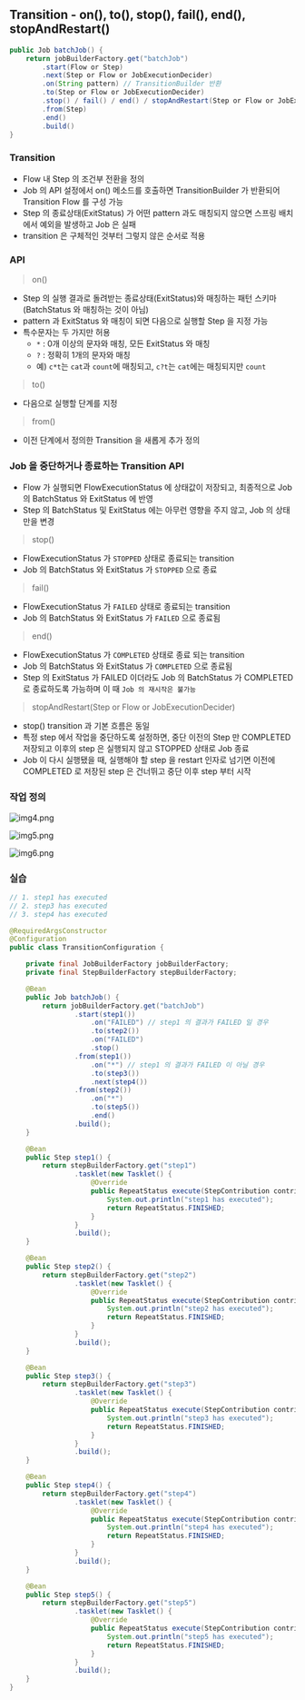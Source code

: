 ## Transition - on(), to(), stop(), fail(), end(), stopAndRestart()

````java
public Job batchJob() {
    return jobBuilderFactory.get("batchJob")
        .start(Flow or Step)
        .next(Step or Flow or JobExecutionDecider)
        .on(String pattern) // TransitionBuilder 반환
        .to(Step or Flow or JobExecutionDecider)
        .stop() / fail() / end() / stopAndRestart(Step or Flow or JobExecutionDecider)
        .from(Step)
        .end()
        .build()
}
````

### Transition

- Flow 내 Step 의 조건부 전환을 정의
- Job 의 API 설정에서 on() 메소드를 호출하면 TransitionBuilder 가 반환되어 Transition Flow 를 구성 가능
- Step 의 종료상태(ExitStatus) 가 어떤 pattern 과도 매칭되지 않으면 스프링 배치에서 예외을 발생하고 Job 은 실패
- transition 은 구체적인 것부터 그렇지 않은 순서로 적용

### API

> on()

- Step 의 실행 결과로 돌려받는 종료상태(ExitStatus)와 매칭하는 패턴 스키마 (BatchStatus 와 매칭하는 것이 아님)
- pattern 과 ExitStatus 와 매칭이 되면 다음으로 실행할 Step 을 지정 가능
- 특수문자는 두 가지만 허용
  - `*` : 0개 이상의 문자와 매칭, 모든 ExitStatus 와 매칭
  - `?` : 정확히 1개의 문자와 매칭
  - 예) `c*t`는 `cat`과 `count`에 매칭되고, `c?t`는 `cat`에는 매칭되지만 `count`

> to()

- 다음으로 실행할 단계를 지정

> from()

- 이전 단계에서 정의한 Transition 을 새롭게 추가 정의

### Job 을 중단하거나 종료하는 Transition API

- Flow 가 실행되면 FlowExecutionStatus 에 상태값이 저장되고, 최종적으로 Job 의 BatchStatus 와 ExitStatus 에 반영
- Step 의 BatchStatus 및 ExitStatus 에는 아무런 영향을 주지 않고, Job 의 상태만을 변경

> stop()

- FlowExecutionStatus 가 `STOPPED` 상태로 종료되는 transition
- Job 의 BatchStatus 와 ExitStatus 가 `STOPPED` 으로 종료

> fail()

- FlowExecutionStatus 가 `FAILED` 상태로 종료되는 transition
- Job 의 BatchStatus 와 ExitStatus 가 `FAILED` 으로 종료됨

> end()

- FlowExecutionStatus 가 `COMPLETED` 상태로 종료 되는 transition
- Job 의 BatchStatus 와 ExitStatus 가 `COMPLETED` 으로 종료됨
- Step 의 ExitStatus 가 FAILED 이더라도 Job 의 BatchStatus 가 COMPLETED 로 종료하도록 가능하며 이 때 `Job 의 재시작은 불가능`

> stopAndRestart(Step or Flow or JobExecutionDecider)

- stop() transition 과 기본 흐름은 동일
- 특정 step 에서 작업을 중단하도록 설정하면, 중단 이전의 Step 만 COMPLETED 저장되고 이후의 step 은 실행되지 않고 STOPPED 상태로 Job 종료
- Job 이 다시 실행됐을 때, 실행해야 할 step 을 restart 인자로 넘기면 이전에 COMPLETED 로 저장된 step 은 건너뛰고 중단 이후 step 부터 시작

### 작업 정의

![img4.png](image/img4.png)

![img5.png](image/img5.png)

![img6.png](image/img6.png)

### 실습

````java
// 1. step1 has executed
// 2. step3 has executed
// 3. step4 has executed

@RequiredArgsConstructor
@Configuration
public class TransitionConfiguration {

    private final JobBuilderFactory jobBuilderFactory;
    private final StepBuilderFactory stepBuilderFactory;

    @Bean
    public Job batchJob() {
        return jobBuilderFactory.get("batchJob")
                .start(step1())
                    .on("FAILED") // step1 의 결과가 FAILED 일 경우
                    .to(step2())
                    .on("FAILED")
                    .stop()
                .from(step1())
                    .on("*") // step1 의 결과가 FAILED 이 아닐 경우
                    .to(step3())
                    .next(step4())
                .from(step2())
                    .on("*")
                    .to(step5())
                    .end()
                .build();
    }

    @Bean
    public Step step1() {
        return stepBuilderFactory.get("step1")
                .tasklet(new Tasklet() {
                    @Override
                    public RepeatStatus execute(StepContribution contribution, ChunkContext chunkContext) throws Exception {
                        System.out.println("step1 has executed");
                        return RepeatStatus.FINISHED;
                    }
                }
                .build();
    }

    @Bean
    public Step step2() {
        return stepBuilderFactory.get("step2")
                .tasklet(new Tasklet() {
                    @Override
                    public RepeatStatus execute(StepContribution contribution, ChunkContext chunkContext) throws Exception {
                        System.out.println("step2 has executed");
                        return RepeatStatus.FINISHED;
                    }
                }
                .build();
    }

    @Bean
    public Step step3() {
        return stepBuilderFactory.get("step3")
                .tasklet(new Tasklet() {
                    @Override
                    public RepeatStatus execute(StepContribution contribution, ChunkContext chunkContext) throws Exception {
                        System.out.println("step3 has executed");
                        return RepeatStatus.FINISHED;
                    }
                }
                .build();
    }

    @Bean
    public Step step4() {
        return stepBuilderFactory.get("step4")
                .tasklet(new Tasklet() {
                    @Override
                    public RepeatStatus execute(StepContribution contribution, ChunkContext chunkContext) throws Exception {
                        System.out.println("step4 has executed");
                        return RepeatStatus.FINISHED;
                    }
                }
                .build();
    }

    @Bean
    public Step step5() {
        return stepBuilderFactory.get("step5")
                .tasklet(new Tasklet() {
                    @Override
                    public RepeatStatus execute(StepContribution contribution, ChunkContext chunkContext) throws Exception {
                        System.out.println("step5 has executed");
                        return RepeatStatus.FINISHED;
                    }
                }
                .build();
    }
}
````
